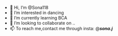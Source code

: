 - 👋 Hi, I’m @Sona118
- 👀 I’m interested in dancing 
- 🌱 I’m currently learning BCA 
- 💞️ I’m looking to collaborate on ..
- 📫 To reach me,contact me through insta: @___sona.j___

<!---
Sona118/Sona118 is a ✨ special ✨ repository because its `README.md` (this file) appears on your GitHub profile.
You can click the Preview link to take a look at your changes.
--->
